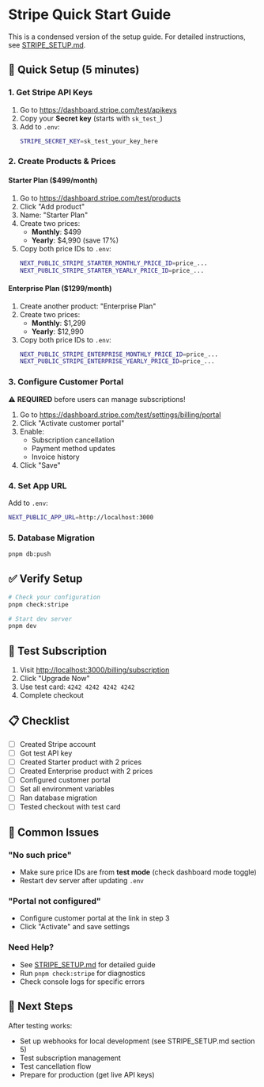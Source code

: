 # Stripe Quick Start Guide

This is a condensed version of the setup guide. For detailed instructions, see [STRIPE_SETUP.md](./STRIPE_SETUP.md).

## 🚀 Quick Setup (5 minutes)

### 1. Get Stripe API Keys

1. Go to <https://dashboard.stripe.com/test/apikeys>
2. Copy your **Secret key** (starts with `sk_test_`)
3. Add to `.env`:
   ```bash
   STRIPE_SECRET_KEY=sk_test_your_key_here
   ```

### 2. Create Products & Prices

#### Starter Plan ($499/month)

1. Go to <https://dashboard.stripe.com/test/products>
2. Click "Add product"
3. Name: "Starter Plan"
4. Create two prices:
   - **Monthly**: $499
   - **Yearly**: $4,990 (save 17%)
5. Copy both price IDs to `.env`:
   ```bash
   NEXT_PUBLIC_STRIPE_STARTER_MONTHLY_PRICE_ID=price_...
   NEXT_PUBLIC_STRIPE_STARTER_YEARLY_PRICE_ID=price_...
   ```

#### Enterprise Plan ($1299/month)

1. Create another product: "Enterprise Plan"
2. Create two prices:
   - **Monthly**: $1,299
   - **Yearly**: $12,990
3. Copy both price IDs to `.env`:
   ```bash
   NEXT_PUBLIC_STRIPE_ENTERPRISE_MONTHLY_PRICE_ID=price_...
   NEXT_PUBLIC_STRIPE_ENTERPRISE_YEARLY_PRICE_ID=price_...
   ```

### 3. Configure Customer Portal

⚠️ **REQUIRED** before users can manage subscriptions!

1. Go to <https://dashboard.stripe.com/test/settings/billing/portal>
2. Click "Activate customer portal"
3. Enable:
   - Subscription cancellation
   - Payment method updates
   - Invoice history
4. Click "Save"

### 4. Set App URL

Add to `.env`:

```bash
NEXT_PUBLIC_APP_URL=http://localhost:3000
```

### 5. Database Migration

```bash
pnpm db:push
```

## ✅ Verify Setup

```bash
# Check your configuration
pnpm check:stripe

# Start dev server
pnpm dev
```

## 🧪 Test Subscription

1. Visit <http://localhost:3000/billing/subscription>
2. Click "Upgrade Now"
3. Use test card: `4242 4242 4242 4242`
4. Complete checkout

## 📋 Checklist

- [ ] Created Stripe account
- [ ] Got test API key
- [ ] Created Starter product with 2 prices
- [ ] Created Enterprise product with 2 prices
- [ ] Configured customer portal
- [ ] Set all environment variables
- [ ] Ran database migration
- [ ] Tested checkout with test card

## 🐛 Common Issues

### "No such price"

- Make sure price IDs are from **test mode** (check dashboard mode toggle)
- Restart dev server after updating `.env`

### "Portal not configured"

- Configure customer portal at the link in step 3
- Click "Activate" and save settings

### Need Help?

- See [STRIPE_SETUP.md](./STRIPE_SETUP.md) for detailed guide
- Run `pnpm check:stripe` for diagnostics
- Check console logs for specific errors

## 📝 Next Steps

After testing works:

- Set up webhooks for local development (see STRIPE_SETUP.md section 5)
- Test subscription management
- Test cancellation flow
- Prepare for production (get live API keys)

